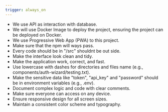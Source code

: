 ```yaml
---
trigger: always_on
---
```


- We use API as interaction with database.
- We will use Docker Image to deploy the project, ensuring the project can be deployed on Docker.
- We use Progressive Web App (PWA) to this project.
- Make sure that the npm will ways pass.
- Every code should be in "/src" shouldnt be out side.
- Make the interface look clean and tidy.
- Make the application work, correct, and fast.
- Use lowercase with dashes for directories and files name (e.g., components/auth-wizard/testing.txt).
- Make the sensitive data like "token", "api_key" and "password" should be in environment variables (e.g., .env).
- Document complex logic and code with clear comments.
- Make sure everyone can access on any device.
- Ensure responsive design for all screen sizes.
- Maintain a consistent color scheme and typography.